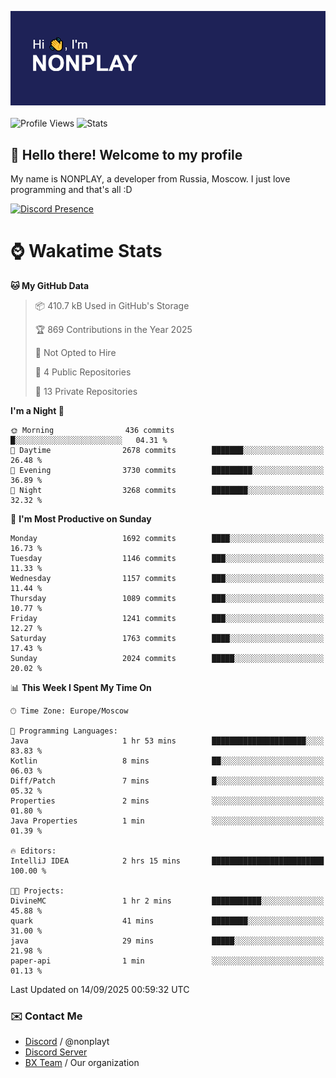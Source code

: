 ![Discord Presence](./header.png)
<br></br>
![Profile Views](https://komarev.com/ghpvc/?username=NONPLAYT&color=blue&style=for-the-badge)
![Stats](https://img.shields.io/badge/0%25-OPTIMIZED-orange?style=for-the-badge)


## :wave: Hello there! Welcome to my profile

My name is NONPLAY, a developer from Russia, Moscow. I just love programming and that's all :D

[![Discord Presence](https://lanyard.cnrad.dev/api/597087584090587177?showDisplayName=true)](https://discord.com/users/597087584090587177) 

# ⌚ Wakatime Stats

<!--START_SECTION:waka-->
**🐱 My GitHub Data** 

> 📦 410.7 kB Used in GitHub's Storage 
 > 
> 🏆 869 Contributions in the Year 2025
 > 
> 🚫 Not Opted to Hire
 > 
> 📜 4 Public Repositories 
 > 
> 🔑 13 Private Repositories 
 > 
**I'm a Night 🦉** 

```text
🌞 Morning                436 commits         █░░░░░░░░░░░░░░░░░░░░░░░░   04.31 % 
🌆 Daytime                2678 commits        ███████░░░░░░░░░░░░░░░░░░   26.48 % 
🌃 Evening                3730 commits        █████████░░░░░░░░░░░░░░░░   36.89 % 
🌙 Night                  3268 commits        ████████░░░░░░░░░░░░░░░░░   32.32 % 
```
📅 **I'm Most Productive on Sunday** 

```text
Monday                   1692 commits        ████░░░░░░░░░░░░░░░░░░░░░   16.73 % 
Tuesday                  1146 commits        ███░░░░░░░░░░░░░░░░░░░░░░   11.33 % 
Wednesday                1157 commits        ███░░░░░░░░░░░░░░░░░░░░░░   11.44 % 
Thursday                 1089 commits        ███░░░░░░░░░░░░░░░░░░░░░░   10.77 % 
Friday                   1241 commits        ███░░░░░░░░░░░░░░░░░░░░░░   12.27 % 
Saturday                 1763 commits        ████░░░░░░░░░░░░░░░░░░░░░   17.43 % 
Sunday                   2024 commits        █████░░░░░░░░░░░░░░░░░░░░   20.02 % 
```


📊 **This Week I Spent My Time On** 

```text
🕑︎ Time Zone: Europe/Moscow

💬 Programming Languages: 
Java                     1 hr 53 mins        █████████████████████░░░░   83.83 % 
Kotlin                   8 mins              ██░░░░░░░░░░░░░░░░░░░░░░░   06.03 % 
Diff/Patch               7 mins              █░░░░░░░░░░░░░░░░░░░░░░░░   05.32 % 
Properties               2 mins              ░░░░░░░░░░░░░░░░░░░░░░░░░   01.80 % 
Java Properties          1 min               ░░░░░░░░░░░░░░░░░░░░░░░░░   01.39 % 

🔥 Editors: 
IntelliJ IDEA            2 hrs 15 mins       █████████████████████████   100.00 % 

🐱‍💻 Projects: 
DivineMC                 1 hr 2 mins         ███████████░░░░░░░░░░░░░░   45.88 % 
quark                    41 mins             ████████░░░░░░░░░░░░░░░░░   31.00 % 
java                     29 mins             █████░░░░░░░░░░░░░░░░░░░░   21.98 % 
paper-api                1 min               ░░░░░░░░░░░░░░░░░░░░░░░░░   01.13 % 
```


 Last Updated on 14/09/2025 00:59:32 UTC
<!--END_SECTION:waka-->

### ✉️ Contact Me

- [Discord](https://discord.com/users/597087584090587177) / @nonplayt
- [Discord Server](https://discord.gg/qNyybSSPm5)
- [BX Team](https://github.com/BX-Team) / Our organization
